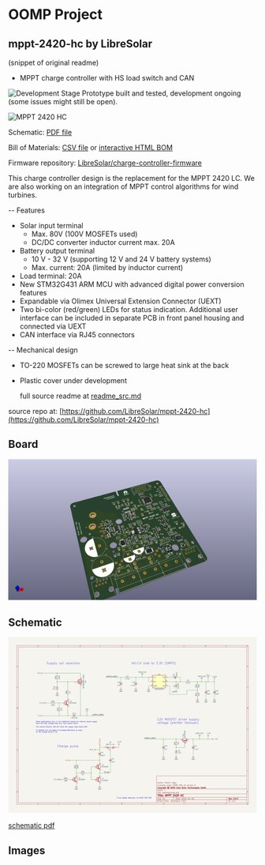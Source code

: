 # OOMP Project  
## mppt-2420-hc  by LibreSolar  
  
(snippet of original readme)  
  
- MPPT charge controller with HS load switch and CAN  
  
![Development Stage](https://img.shields.io/badge/development%20stage-beta-orange.svg) Prototype built and tested, development ongoing (some issues might still be open).  
  
![MPPT 2420 HC](build/mppt-2420-hc_board.jpg)  
  
Schematic: [PDF file](build/mppt-2420-hc_schematic.pdf)  
  
Bill of Materials: [CSV file](build/mppt-2420-hc_bom_(hv_supply,can).csv) or [interactive HTML BOM](https://libre.solar/mppt-2420-hc/build/mppt-2420-hc_ibom.html)  
  
Firmware repository: [LibreSolar/charge-controller-firmware](https://github.com/LibreSolar/charge-controller-firmware)  
  
This charge controller design is the replacement for the MPPT 2420 LC. We are also working on an integration of MPPT control algorithms for wind turbines.  
  
-- Features  
  
- Solar input terminal  
    - Max. 80V (100V MOSFETs used)  
    - DC/DC converter inductor current max. 20A  
- Battery output terminal  
    - 10 V - 32 V (supporting 12 V and 24 V battery systems)  
    - Max. current: 20A (limited by inductor current)  
- Load terminal: 20A  
- New STM32G431 ARM MCU with advanced digital power conversion features  
- Expandable via Olimex Universal Extension Connector (UEXT)  
- Two bi-color (red/green) LEDs for status indication. Additional user interface can be included in separate PCB in front panel housing and connected via UEXT  
- CAN interface via RJ45 connectors  
  
-- Mechanical design  
  
- TO-220 MOSFETs can be screwed to large heat sink at the back  
- Plastic cover under development  
  
  full source readme at [readme_src.md](readme_src.md)  
  
source repo at: [https://github.com/LibreSolar/mppt-2420-hc](https://github.com/LibreSolar/mppt-2420-hc)  
## Board  
  
[![working_3d.png](working_3d_600.png)](working_3d.png)  
## Schematic  
  
[![working_schematic.png](working_schematic_600.png)](working_schematic.png)  
  
[schematic pdf](working_schematic.pdf)  
## Images  
